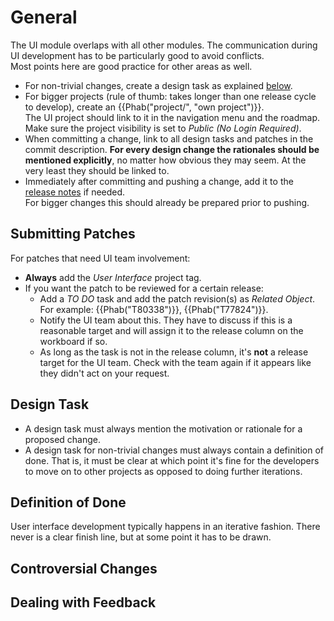 # General

The UI module overlaps with all other modules. The communication during UI
development has to be particularly good to avoid conflicts.  
Most points here are good practice for other areas as well.

* For non-trivial changes, create a design task as explained
  [below](#design-task).
* For bigger projects (rule of thumb: takes longer than one release cycle to
  develop), create an {{Phab("project/", "own project")}}.  
  The UI project should link to it in the navigation menu and the roadmap. Make
  sure the project visibility is set to _Public (No Login Required)_.
* When committing a change, link to all design tasks and patches in the commit
  description. __For every design change the rationales should be mentioned
  explicitly__, no matter how obvious they may seem. At the very least they
  should be linked to.
* Immediately after committing and pushing a change, add it to the [release
  notes](https://wiki.blender.org/wiki/Reference/Release_Notes) if needed.  
  For bigger changes this should already be prepared prior to pushing.

## Submitting Patches

For patches that need UI team involvement:

 * __Always__ add the _User Interface_ project tag.
 * If you want the patch to be reviewed for a certain release:
    * Add a _TO DO_ task and add the patch revision(s) as _Related Object_. For
      example: {{Phab("T80338")}}, {{Phab("T77824")}}.
    * Notify the UI team about this. They have to discuss if this is a
      reasonable target and will assign it to the release column on the
      workboard if so.
    * As long as the task is not in the release column, it's __not__ a release
      target for the UI team. Check with the team again if it appears like they
      didn't act on your request.


## Design Task

* A design task must always mention the motivation or rationale for a proposed
  change.
* A design task for non-trivial changes must always contain a definition of
  done. That is, it must be clear at which point it's fine for the developers to
  move on to other projects as opposed to doing further iterations.

## Definition of Done

User interface development typically happens in an iterative fashion. There
never is a clear finish line, but at some point it has to be drawn.

## Controversial Changes

## Dealing with Feedback
